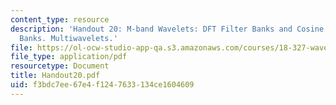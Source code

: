 ```yaml
---
content_type: resource
description: 'Handout 20: M-band Wavelets: DFT Filter Banks and Cosine Modulated Filter
  Banks. Multiwavelets.'
file: https://ol-ocw-studio-app-qa.s3.amazonaws.com/courses/18-327-wavelets-filter-banks-and-applications-spring-2003/f3bdc7ee67e4f1247633134ce1604609_Handout20.pdf
file_type: application/pdf
resourcetype: Document
title: Handout20.pdf
uid: f3bdc7ee-67e4-f124-7633-134ce1604609
---
```

